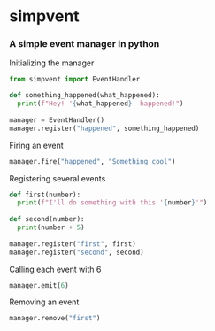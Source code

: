 # simpvent
### A simple event manager in python

Initializing the manager
```python
from simpvent import EventHandler

def something_happened(what_happened):
  print(f"Hey! '{what_happened}' happened!")
  
manager = EventHandler()
manager.register("happened", something_happened)
```

Firing an event
```python
manager.fire("happened", "Something cool")
```

Registering several events
```python
def first(number):
  print(f"I'll do something with this '{number}'")
  
def second(number):
  print(number + 5)
  
manager.register("first", first)
manager.register("second", second)
```

Calling each event with 6
```python
manager.emit(6)
```

Removing an event
```python
manager.remove("first")
```

